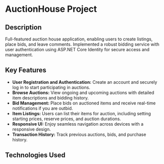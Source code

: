 # AuctionHouse Project

## Description

Full-featured auction house application, enabling users to create listings, place bids, and leave comments. Implemented a robust bidding service with user authentication using ASP.NET Core Identity for secure access and management.

## Key Features

- **User Registration and Authentication:** Create an account and securely log in to start participating in auctions.
- **Browse Auctions:** View ongoing and upcoming auctions with detailed item descriptions and bidding history.
- **Bid Management:** Place bids on auctioned items and receive real-time notifications if you are outbid.
- **Item Listings:** Users can list their items for auction, including setting starting prices, reserve prices, and auction durations.
- **Responsive UI:** Enjoy seamless navigation across devices with a responsive design.
- **Transaction History:** Track previous auctions, bids, and purchase history.

## Technologies Used
